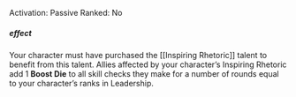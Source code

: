 Activation: Passive
Ranked: No
##### effect
Your character must have purchased the
[[Inspiring Rhetoric]] talent to benefit from this
talent. Allies affected by your character’s
Inspiring Rhetoric add 1 **Boost Die** to all skill checks
they make for a number of rounds equal to
your character’s ranks in Leadership.


